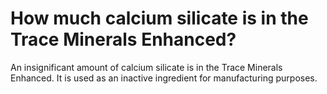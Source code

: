 # How much calcium silicate is in the Trace Minerals Enhanced?

An insignificant amount of calcium silicate is in the Trace Minerals Enhanced. It is used as an inactive ingredient for manufacturing purposes.